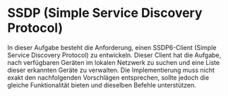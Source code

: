 # SSDP (Simple Service Discovery Protocol)

In dieser Aufgabe besteht die Anforderung, einen SSDP6-Client (Simple Service Discovery Protocol) zu entwickeln. Dieser Client hat die Aufgabe, nach verfügbaren Geräten im lokalen Netzwerk zu suchen und eine Liste dieser erkannten Geräte zu verwalten. Die Implementierung muss nicht exakt den nachfolgenden Vorschlägen entsprechen, sollte jedoch die gleiche Funktionalität bieten und dieselben Befehle unterstützen.

